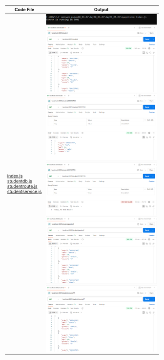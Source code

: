 | Code File | Output |
|-----------|--------|
|[index.js](./Codes/index.js)   <br>      [studentdb.js](./Codes/studentdb.js)      <br>     [studentroute.js](./Codes/studentroute.js)          <br>          [studentservice.js](./Codes/studentservice.js)|![cmd.png](./Output/cmd.png)![student.png](./Output/students.png)![id1.png](./Output/id.png)![id2.png](./Output/id2.png)![gender.png](./Output/gender.png)![course.png](./Output/course.png)|
